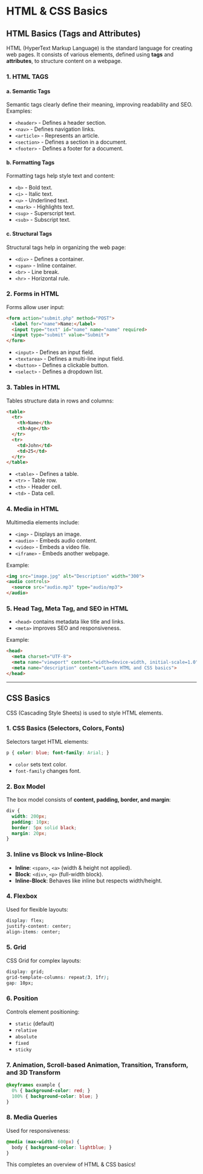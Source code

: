 # HTML & CSS Basics

## HTML Basics (Tags and Attributes)
HTML (HyperText Markup Language) is the standard language for creating web pages. It consists of various elements, defined using **tags** and **attributes**, to structure content on a webpage.

### 1. HTML TAGS
#### a. Semantic Tags
Semantic tags clearly define their meaning, improving readability and SEO. Examples:
- `<header>` - Defines a header section.
- `<nav>` - Defines navigation links.
- `<article>` - Represents an article.
- `<section>` - Defines a section in a document.
- `<footer>` - Defines a footer for a document.

#### b. Formatting Tags
Formatting tags help style text and content:
- `<b>` - Bold text.
- `<i>` - Italic text.
- `<u>` - Underlined text.
- `<mark>` - Highlights text.
- `<sup>` - Superscript text.
- `<sub>` - Subscript text.

#### c. Structural Tags
Structural tags help in organizing the web page:
- `<div>` - Defines a container.
- `<span>` - Inline container.
- `<br>` - Line break.
- `<hr>` - Horizontal rule.

### 2. Forms in HTML
Forms allow user input:
```html
<form action="submit.php" method="POST">
  <label for="name">Name:</label>
  <input type="text" id="name" name="name" required>
  <input type="submit" value="Submit">
</form>
```
- `<input>` - Defines an input field.
- `<textarea>` - Defines a multi-line input field.
- `<button>` - Defines a clickable button.
- `<select>` - Defines a dropdown list.

### 3. Tables in HTML
Tables structure data in rows and columns:
```html
<table>
  <tr>
    <th>Name</th>
    <th>Age</th>
  </tr>
  <tr>
    <td>John</td>
    <td>25</td>
  </tr>
</table>
```
- `<table>` - Defines a table.
- `<tr>` - Table row.
- `<th>` - Header cell.
- `<td>` - Data cell.

### 4. Media in HTML
Multimedia elements include:
- `<img>` - Displays an image.
- `<audio>` - Embeds audio content.
- `<video>` - Embeds a video file.
- `<iframe>` - Embeds another webpage.

Example:
```html
<img src="image.jpg" alt="Description" width="300">
<audio controls>
  <source src="audio.mp3" type="audio/mp3">
</audio>
```

### 5. Head Tag, Meta Tag, and SEO in HTML
- `<head>` contains metadata like title and links.
- `<meta>` improves SEO and responsiveness.

Example:
```html
<head>
  <meta charset="UTF-8">
  <meta name="viewport" content="width=device-width, initial-scale=1.0">
  <meta name="description" content="Learn HTML and CSS basics">
</head>
```

---

## CSS Basics
CSS (Cascading Style Sheets) is used to style HTML elements.

### 1. CSS Basics (Selectors, Colors, Fonts)
Selectors target HTML elements:
```css
p { color: blue; font-family: Arial; }
```
- `color` sets text color.
- `font-family` changes font.

### 2. Box Model
The box model consists of **content, padding, border, and margin**:
```css
div {
  width: 200px;
  padding: 10px;
  border: 5px solid black;
  margin: 20px;
}
```

### 3. Inline vs Block vs Inline-Block
- **Inline**: `<span>`, `<a>` (width & height not applied).
- **Block**: `<div>`, `<p>` (full-width block).
- **Inline-Block**: Behaves like inline but respects width/height.

### 4. Flexbox
Used for flexible layouts:
```css
display: flex;
justify-content: center;
align-items: center;
```

### 5. Grid
CSS Grid for complex layouts:
```css
display: grid;
grid-template-columns: repeat(3, 1fr);
gap: 10px;
```

### 6. Position
Controls element positioning:
- `static` (default)
- `relative`
- `absolute`
- `fixed`
- `sticky`

### 7. Animation, Scroll-based Animation, Transition, Transform, and 3D Transform
```css
@keyframes example {
  0% { background-color: red; }
  100% { background-color: blue; }
}
```

### 8. Media Queries
Used for responsiveness:
```css
@media (max-width: 600px) {
  body { background-color: lightblue; }
}
```
This completes an overview of HTML & CSS basics!